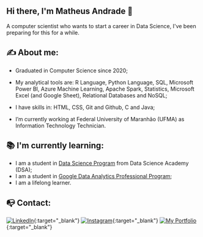 ## Hi there, I'm Matheus Andrade 👋

A computer scientist who wants to start a career in Data Science, I've been preparing for this for a while.




## :writing_hand: About me:

* Graduated in Computer Science since 2020;

* My analytical tools are: R Language, Python Language, SQL, Microsoft Power BI, Azure Machine Learning, Apache Spark, Statistics, Microsoft Excel (and Google Sheet), Relational Databases and NoSQL;

* I have skills in: HTML, CSS, Git and Github, C and Java;

* I’m currently working at Federal University of Maranhão (UFMA) as Information Technology Technician.

  


## :books: I'm currently learning:

* I am a student in [Data Science Program](https://www.datascienceacademy.com.br/bundle/formacao-cientista-de-dados) from Data Science Academy (DSA);
* I am a student in [Google Data Analytics Professional Program](https://www.coursera.org/professional-certificates/google-data-analytics);
* I am a lifelong learner.



## :mailbox_with_no_mail: Contact:

[<img src="https://img.shields.io/badge/LinkedIn-%230077B5.svg?&style=flat-square&logo=linkedin&logoColor=white" alt="LinkedIn">](https://www.linkedin.com/in/andradecmatheus/){:target="_blank"} [<img src="https://img.shields.io/badge/Instagram-%23E4405F.svg?&style=flat-square&logo=instagram&logoColor=white" alt="Instagram">](https://www.instagram.com/andradecmatheus/){:target="_blank"} [<img src="https://img.shields.io/badge/My%20Portfolio-0FAAFF.svg?&style=flat-square&logo=BookStack&logoColor=white" alt="My Portfolio">](https://www.instagram.com/andradecmatheus/){:target="_blank"}

